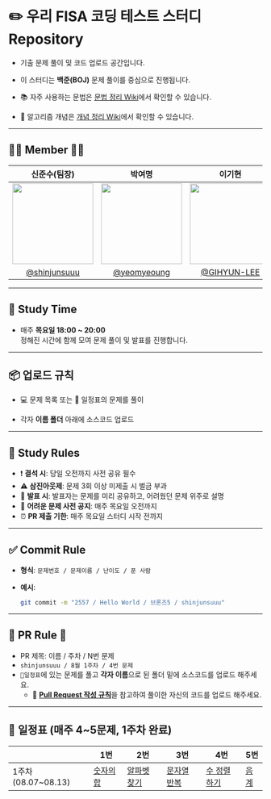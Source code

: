 # ✏️ 우리 FISA 코딩 테스트 스터디 Repository

- 기출 문제 풀이 및 코드 업로드 공간입니다.

- 이 스터디는 **백준(BOJ)** 문제 풀이를 중심으로 진행됩니다.

- 📚 자주 사용하는 문법은 [문법 정리 Wiki](https://github.com/shinjunsuuu/Codingtest-study/wiki/자주-사용하는-코딩테스트-문법-정리)에서 확인할 수 있습니다.  

- 🧠 알고리즘 개념은 [개념 정리 Wiki](https://github.com/shinjunsuuu/Codingtest-study/wiki/알고리즘-개념-정리)에서 확인할 수 있습니다.

---
## 👩‍💻 Member 🧑‍💻

| 신준수(팀장) | 박여명 | 이기현 | 이노운 | 황병길 |
|:------:|:------:|:------:|:------:|:------:|
| <img width="160px" src="https://github.com/shinjunsuuu.png" /> | <img src="https://github.com/yeomyeoung.png" width="160px" /> | <img src="https://github.com/GIHYUN-LEE.png" width="160px" /> |<img width="160px" src="https://github.com/GodNowoon.png" /> | <img width="160px" src="https://github.com/Gill010147.png" /> |
| [@shinjunsuuu](https://github.com/shinjunsuuu) | [@yeomyeoung](https://github.com/yeomyeoung) | [@GIHYUN-LEE](https://github.com/GIHYUN-LEE) | [@GodNowoon](https://github.com/GodNowoon) |  [@Gill010147](https://github.com/Gill010147) |

---
## 📅 Study Time

- 매주 **목요일 18:00 ~ 20:00**<br/>
  정해진 시간에 함께 모여 문제 풀이 및 발표를 진행합니다.

---

## 📦 업로드 규칙

- 💻 문제 목록 또는 📅 일정표의 문제를 풀이

- 각자 **이름 폴더** 아래에 소스코드 업로드

---
## 📣 Study Rules

- ❗ **결석 시**: 당일 오전까지 사전 공유 필수
- ⚠️ **삼진아웃제**: 문제 3회 이상 미제출 시 벌금 부과
- 📢 **발표 시**: 발표자는 문제를 미리 공유하고, 어려웠던 문제 위주로 설명
- 📌 **어려운 문제 사전 공지**: 매주 목요일 오전까지
- ⏰ **PR 제출 기한**: 매주 목요일 스터디 시작 전까지

---

## ✅ Commit Rule

- **형식**: `문제번호 / 문제이름 / 난이도 / 푼 사람`
- **예시**:
    
    ```bash
    git commit -m "2557 / Hello World / 브론즈5 / shinjunsuuu"
    ```
  
---

## 🔁 PR Rule 🔁

- PR 제목: 이름 / 주차 / N번 문제
- `shinjunsuuu / 8월 1주차 / 4번 문제`
- `📅일정표`에 있는 문제를 풀고 **각자 이름**으로 된 폴더 밑에 소스코드를 업로드 해주세요.
  - 🧲 [**Pull Request 작성 규칙**](https://github.com/shinjunsuuu/Codingtest-study/wiki/%F0%9F%A7%B2Pull-Request-&-Commit-Message-%EA%B7%9C%EC%B9%99)을 참고하여 풀이한 자신의 코드를 업로드 해주세요.
---

## **📅 일정표 (매주 4~5문제, 1주차 완료)**

|  | 1번 | 2번 | 3번 | 4번 | 5번 |
| --- | --- | --- | --- | --- | --- |
| 1주차(08.07~08.13) | [숫자의 합](http://www.acmicpc.net/problem/11720) | [알파벳 찾기](http://www.acmicpc.net/problem/10809) | [문자열 반복](http://www.acmicpc.net/problem/2675) | [수 정렬하기](http://www.acmicpc.net/problem/2750) | [음계](http://www.acmicpc.net/problem/2920) |
